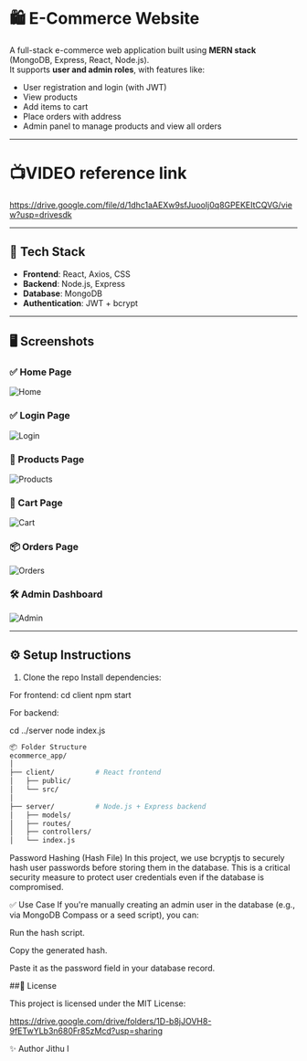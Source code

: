 # 🛍 E-Commerce Website

A full-stack e-commerce web application built using **MERN stack** (MongoDB, Express, React, Node.js).  
It supports **user and admin roles**, with features like:

- User registration and login (with JWT)
- View products
- Add items to cart
- Place orders with address
- Admin panel to manage products and view all orders

---
# 📺VIDEO reference link

https://drive.google.com/file/d/1dhc1aAEXw9sfJuooIj0q8GPEKEItCQVG/view?usp=drivesdk

---

## 🚀 Tech Stack

- **Frontend**: React, Axios, CSS
- **Backend**: Node.js, Express
- **Database**: MongoDB
- **Authentication**: JWT + bcrypt

---

## 🖥️ Screenshots

### ✅ Home Page
![Home](./screenshots/image.png)

### ✅ Login Page
![Login](./screenshots/image-1.png)


### 🛒 Products Page
![Products](./screenshots/image-2.png)

### 🧺 Cart Page
![Cart](./screenshots/image-3.png)

### 📦 Orders Page
![Orders](./screenshots/image-4.png)
### 🛠 Admin Dashboard
![Admin](./screenshots/image-5.png)

---

## ⚙️ Setup Instructions

1. Clone the repo
Install dependencies:

For frontend:
cd client
npm start


For backend:

cd ../server
node index.js

```bash
📦 Folder Structure
ecommerce_app/
│
├── client/          # React frontend
│   ├── public/
│   └── src/
│
├── server/          # Node.js + Express backend
│   ├── models/
│   ├── routes/
│   ├── controllers/
│   └── index.js

```

Password Hashing (Hash File)
In this project, we use bcryptjs to securely hash user passwords before storing them in the database. This is a critical security measure to protect user credentials even if the database is compromised.

✅ Use Case
If you're manually creating an admin user in the database (e.g., via MongoDB Compass or a seed script), you can:

Run the hash script.

Copy the generated hash.

Paste it as the password field in your database record.


##📄 License

This project is licensed under the MIT License:

https://drive.google.com/drive/folders/1D-b8jJOVH8-9fETwYLb3n680Fr85zMcd?usp=sharing


✨ Author
Jithu I




